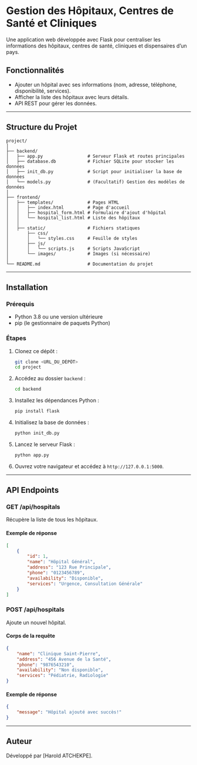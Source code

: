 
# Gestion des Hôpitaux, Centres de Santé et Cliniques

Une application web développée avec Flask pour centraliser les informations des hôpitaux, centres de santé, cliniques et dispensaires d’un pays.

## Fonctionnalités
- Ajouter un hôpital avec ses informations (nom, adresse, téléphone, disponibilité, services).
- Afficher la liste des hôpitaux avec leurs détails.
- API REST pour gérer les données.

---

## Structure du Projet
```
project/
│
├── backend/
│   ├── app.py                 # Serveur Flask et routes principales
│   ├── database.db            # Fichier SQLite pour stocker les données
│   ├── init_db.py             # Script pour initialiser la base de données
│   └── models.py              # (Facultatif) Gestion des modèles de données
│
├── frontend/
│   ├── templates/             # Pages HTML
│   │   ├── index.html         # Page d'accueil
│   │   ├── hospital_form.html # Formulaire d'ajout d'hôpital
│   │   └── hospital_list.html # Liste des hôpitaux
│   │
│   ├── static/                # Fichiers statiques
│       ├── css/
│       │   └── styles.css     # Feuille de styles
│       ├── js/
│       │   └── scripts.js     # Scripts JavaScript
│       └── images/            # Images (si nécessaire)
│
└── README.md                  # Documentation du projet
```

---

## Installation

### Prérequis
- Python 3.8 ou une version ultérieure
- pip (le gestionnaire de paquets Python)

### Étapes
1. Clonez ce dépôt :
   ```bash
   git clone <URL_DU_DÉPÔT>
   cd project
   ```

2. Accédez au dossier `backend` :
   ```bash
   cd backend
   ```

3. Installez les dépendances Python :
   ```bash
   pip install flask
   ```

4. Initialisez la base de données :
   ```bash
   python init_db.py
   ```

5. Lancez le serveur Flask :
   ```bash
   python app.py
   ```

6. Ouvrez votre navigateur et accédez à `http://127.0.0.1:5000`.

---

## API Endpoints

### **GET /api/hospitals**
Récupère la liste de tous les hôpitaux.

#### Exemple de réponse
```json
[
    {
        "id": 1,
        "name": "Hôpital Général",
        "address": "123 Rue Principale",
        "phone": "0123456789",
        "availability": "Disponible",
        "services": "Urgence, Consultation Générale"
    }
]
```

### **POST /api/hospitals**
Ajoute un nouvel hôpital.

#### Corps de la requête
```json
{
    "name": "Clinique Saint-Pierre",
    "address": "456 Avenue de la Santé",
    "phone": "9876543210",
    "availability": "Non disponible",
    "services": "Pédiatrie, Radiologie"
}
```

#### Exemple de réponse
```json
{
    "message": "Hôpital ajouté avec succès!"
}
```

---

## Auteur
Développé par [Harold ATCHEKPE].